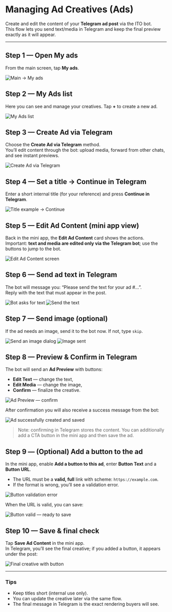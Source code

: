 # Managing Ad Creatives (Ads)

Create and edit the content of your **Telegram ad post** via the ITO bot.  
This flow lets you send text/media in Telegram and keep the final preview exactly as it will appear.

---

## Step 1 — Open **My ads**
From the main screen, tap **My ads**.

![Main → My ads](../../assets/2025-09-22_01-04-17.png)

## Step 2 — My Ads list
Here you can see and manage your creatives. Tap **+** to create a new ad.

![My Ads list](../../assets/2025-09-22_01-04-41.png)

## Step 3 — Create Ad via Telegram
Choose the **Create Ad via Telegram** method.  
You’ll edit content through the bot: upload media, forward from other chats, and see instant previews.

![Create Ad via Telegram](../../assets/2025-09-22_01-04-54.png)

## Step 4 — Set a title → Continue in Telegram
Enter a short internal title (for your reference) and press **Continue in Telegram**.

![Title example → Continue](../../assets/2025-09-22_01-05-11.png)

## Step 5 — Edit Ad Content (mini app view)
Back in the mini app, the **Edit Ad Content** card shows the actions.  
Important: **text and media are edited only via the Telegram bot**; use the buttons to jump to the bot.

![Edit Ad Content screen](../../assets/2025-09-22_01-05-35.png)

## Step 6 — Send ad **text** in Telegram
The bot will message you: “Please send the text for your ad #…”.  
Reply with the text that must appear in the post.

![Bot asks for text](../../assets/2025-09-22_01-06-03.png)
![Send the text](../../assets/2025-09-22_01-06-53.png)

## Step 7 — Send **image** (optional)
If the ad needs an image, send it to the bot now. If not, type `skip`.

![Send an image dialog](../../assets/2025-09-22_01-08-31.png)
![Image sent](../../assets/2025-09-22_01-09-08.png)

## Step 8 — **Preview & Confirm** in Telegram
The bot will send an **Ad Preview** with buttons:
- **Edit Text** — change the text,
- **Edit Media** — change the image,
- **Confirm** — finalize the creative.

![Ad Preview — confirm](../../assets/2025-09-22_01-11-24.png)

After confirmation you will also receive a success message from the bot:

![Ad successfully created and saved](../../assets/2025-09-22_01-12-05.png)

> Note: confirming in Telegram stores the content. You can additionally add a CTA button in the mini app and then save the ad.

## Step 9 — (Optional) Add a **button** to the ad
In the mini app, enable **Add a button to this ad**, enter **Button Text** and a **Button URL**.

- The URL must be a **valid, full** link with scheme: `https://example.com`.  
- If the format is wrong, you’ll see a validation error.

![Button validation error](../../assets/2025-09-22_01-13-46.png)

When the URL is valid, you can save:

![Button valid — ready to save](../../assets/2025-09-22_01-14-09.png)

## Step 10 — Save & final check
Tap **Save Ad Content** in the mini app.  
In Telegram, you’ll see the final creative; if you added a button, it appears under the post:

![Final creative with button](../../assets/2025-09-22_01-14-23.png)

---

### Tips
- Keep titles short (internal use only).
- You can update the creative later via the same flow.
- The final message in Telegram is the exact rendering buyers will see.
